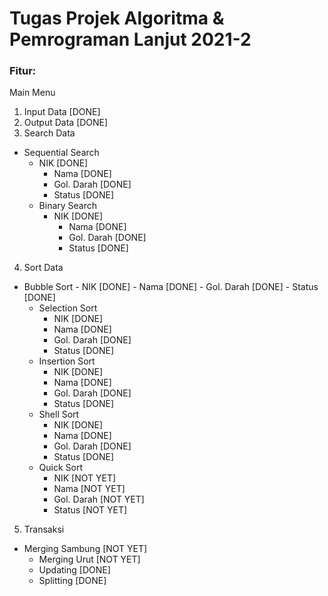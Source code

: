 # Tugas Projek Algoritma & Pemrograman Lanjut 2021-2

### Fitur:

Main Menu

 1. Input Data [DONE]
 2. Output Data [DONE]
 3. Search Data
  - Sequential Search
    - NIK [DONE]
		- Nama [DONE]
		- Gol. Darah [DONE]	
		- Status [DONE]
	- Binary Search
	  - NIK [DONE]
		- Nama [DONE]
		- Gol. Darah [DONE]	
		- Status [DONE]
 4. Sort Data
  - Bubble Sort
		- NIK [DONE]
		- Nama [DONE]
		- Gol. Darah [DONE]	
		- Status [DONE]
	- Selection Sort
		- NIK [DONE]
		- Nama [DONE]
		- Gol. Darah [DONE]	
		- Status [DONE]
	- Insertion Sort
		- NIK [DONE]
		- Nama [DONE]
		- Gol. Darah [DONE]	
		- Status [DONE]
	- Shell Sort
		- NIK [DONE]
		- Nama [DONE]
		- Gol. Darah [DONE]	
		- Status [DONE]
	- Quick Sort
		- NIK [NOT YET]
		- Nama [NOT YET]
		- Gol. Darah [NOT YET]	
		- Status [NOT YET]
 5. Transaksi
  - Merging Sambung [NOT YET]
	- Merging Urut [NOT YET]
	- Updating [DONE]
	- Splitting [DONE]
